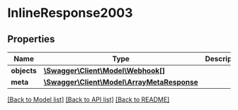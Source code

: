 # InlineResponse2003

## Properties
Name | Type | Description | Notes
------------ | ------------- | ------------- | -------------
**objects** | [**\Swagger\Client\Model\Webhook[]**](Webhook.md) |  | [optional] 
**meta** | [**\Swagger\Client\Model\ArrayMetaResponse**](ArrayMetaResponse.md) |  | [optional] 

[[Back to Model list]](../README.md#documentation-for-models) [[Back to API list]](../README.md#documentation-for-api-endpoints) [[Back to README]](../README.md)



